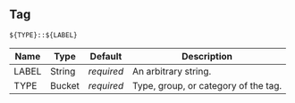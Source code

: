## Tag

```
${TYPE}::${LABEL}
```

Name         | Type   | Default    | Description
------------ | ------ | ---------- | ------------------
LABEL        | String | _required_ | An arbitrary string.
TYPE         | Bucket | _required_ | Type, group, or category of the tag.
